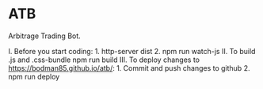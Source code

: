 # ATB
Arbitrage Trading Bot.

I. Before you start coding:
	1. http-server dist
	2. npm run watch-js
II. To build .js and .css-bundle
		npm run build
III. To deploy changes to https://bodman85.github.io/atb/:
	1. Commit and push changes to github
	2. npm run deploy
